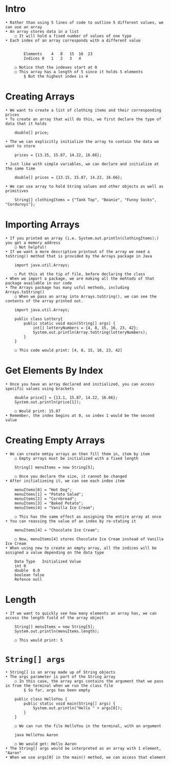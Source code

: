 # Intro

	• Rather than using 5 lines of code to outline 5 different values, we can use an array
	• An array stores data in a list
		○ It will hold a fixed number of values of one type
	• Each index of an array corresponds with a different value
	
	
			Elements	4	8	15	16	23
			Indices	0	1	2	3	4
			
		○ Notice that the indexes start at 0
		○ This array has a length of 5 since it holds 5 elements
			§ But the highest index is 4

# Creating Arrays 

	• We want to create a list of clothing items and their corresponding prices
	• To create an array that will do this, we first declare the type of data that it holds

		double[] price;
		
	• The we can explicitly initialize the array to contain the data we want to store

		prices = {13.15, 15.87, 14.22, 16.66};
		
	• Just like with simple variables, we can declare and initialize at the same time

		double[] prices = {13.15, 15.87, 14.22, 16.66};
		
	• We can use array to hold String values and other objects as well as primitives

		String[] clothingItems = {"Tank Top", "Beanie", "Funny Socks", "Corduroys"};

# Importing Arrays

	• If you printed an array (i.e. System.out.println(clothingItems);) you get a memory address
		○ Not helpful!
	• If we want a more descriptive printout of the array we need a toString() method that is provided by the Arrays package in Java

		import java.util.Arrays;
		
		○ Put this at the tip of file, before declaring the class
	• When we import a package, we are making all the mehtods of that package available in our code
	• The Arrays package has many usful methods, including Arrays.toString()
		○ When we pass an array into Arrays.toString(), we can see the contents of the array printed out.

		import java.util.Arrays;
		
		public class Lottery{
			public static void main(String[] args) {
				int[] lotteryNumbers = {4, 8, 15, 16, 23, 42};
				System.out.println(Array.toString(lotteryNumbers);
			}
		}
		
		○ This code would print: [4, 8, 15, 16, 23, 42] 

# Get Elements By Index

	• Once you have an array declared and initialized, you can access specific values using brackets
		
		double price[] = {13.1, 15.87, 14.22, 16.66};
		System.out.println(price[1]);
		
		○ Would print: 15.87
	• Remember, the index begins at 0, so index 1 would be the second value

# Creating Empty Arrays

	• We can create emtpy arrays an then fill them in, item by item
		○ Empty arrays must be initialized with a fixed length
	
		String[] menuItems = new String[5];
		
		○ Once you declare the size, it cannot be changed
	• After initializeing it, we can see each index item

		menuItems[0] = "Hot Dog";
		menuItems[1] = "Potato Salad";
		menuItems[2] = "Cornbread";
		menuItems[3] = "Baked Potato";
		menuItems[4] = "Vanilla Ice Cream";
		
		○ This has the same effect as assigning the entire array at once
	• You can reassing the value of an index by re-stating it

		menuItems[4] = "Chocolate Ice Cream";
		
		○ Now, menuItems[4] stores Chocolate Ice Cream instead of Vanilla Ice Cream
	• When using new to create an empty array, all the indices will be assigned a value depending on the data type

		Data Type	Initialized Value
		int	0
		double	0.0
		boolean	false
		Refence	null

# Length

	• If we want to quickly see how many elements an array has, we can access the length field of the array object

		String[] menuItems = new String[5];
		System.out.println(menuItems.length);
		
		○ This would print: 5

# `String[] args`

	• String[] is an array made up of String objects
	• The args parameter is part of the String array
		○ In this case, the array args contains the argument that we pass in from the terminal when we run the class file
			§ So far, args has been empty

		public class HelloYou {
			public static void main(String[] args) {
				System.out.println("Hello " + args[0]);
			}
		}
		
		○ We can run the file HelloYou in the terminal, with an argument
		
		java HelloYou Aaron
		
		○ We would get: Hello Aaron
	• The String[] args would be interpreted as an array with 1 element, "Aaron"
	• When we use args[0] in the main() method, we can access that element
